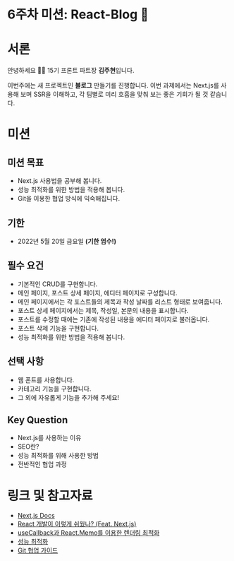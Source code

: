 # 6주차 미션: React-Blog 📄

# 서론

안녕하세요 🙌🏻 15기 프론트 파트장 **김주현**입니다.

이번주에는 새 프로젝트인 **블로그** 만들기를 진행합니다. 이번 과제에서는 Next.js를 사용해 보며 SSR을 이해하고, 각 팀별로 미리 호흡을 맞춰 보는 좋은 기회가 될 것 같습니다.

# 미션

## 미션 목표

- Next.js 사용법을 공부해 봅니다.
- 성능 최적화를 위한 방법을 적용해 봅니다.
- Git을 이용한 협업 방식에 익숙해집니다.

## 기한

- 2022년 5월 20일 금요일 **(기한 엄수!)**

## 필수 요건

- 기본적인 CRUD를 구현합니다.
- 메인 페이지, 포스트 상세 페이지, 에디터 페이지로 구성합니다.
- 메인 페이지에서는 각 포스트들의 제목과 작성 날짜를 리스트 형태로 보여줍니다.
- 포스트 상세 페이지에서는 제목, 작성일, 본문의 내용을 표시합니다.
- 포스트를 수정할 때에는 기존에 작성된 내용을 에디터 페이지로 불러옵니다.
- 포스트 삭제 기능을 구현합니다.
- 성능 최적화를 위한 방법을 적용해 봅니다.

## 선택 사항

- 웹 폰트를 사용합니다.
- 카테고리 기능을 구현합니다.
- 그 외에 자유롭게 기능을 추가해 주세요!

## Key Question

- Next.js를 사용하는 이유
- SEO란?
- 성능 최적화를 위해 사용한 방법
- 전반적인 협업 과정

# 링크 및 참고자료

- [Next.js Docs](https://nextjs.org/docs/getting-started)
- [React 개발이 이렇게 쉬웠나? (Feat. Next.js)](https://geonlee.tistory.com/229)
- [useCallback과 React.Memo를 이용한 렌더링 최적화](https://velog.io/@yejinh/useCallback%EA%B3%BC-React.Memo%EC%9D%84-%ED%86%B5%ED%95%9C-%EB%A0%8C%EB%8D%94%EB%A7%81-%EC%B5%9C%EC%A0%81%ED%99%94)
- [성능 최적화](https://ui.toast.com/fe-guide/ko_PERFORMANCE)
- [Git 협업 가이드](https://velog.io/@jinuku/Git-%ED%98%91%EC%97%85-%EA%B0%80%EC%9D%B4%EB%93%9C)
